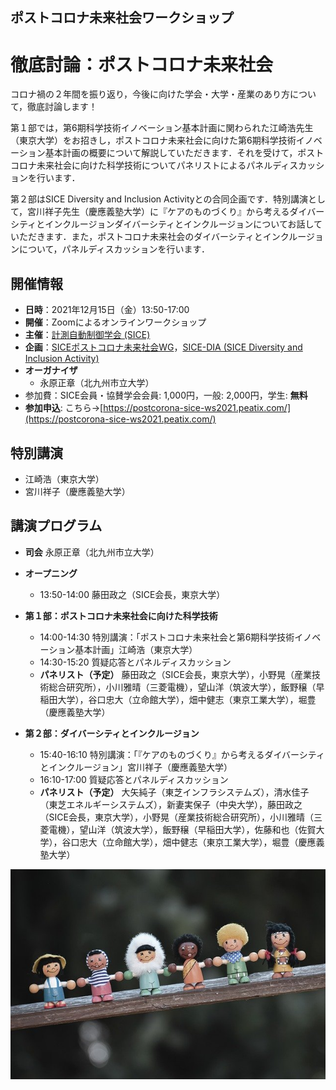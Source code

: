 ## ポストコロナ未来社会ワークショップ
# 徹底討論：ポストコロナ未来社会

コロナ禍の２年間を振り返り，今後に向けた学会・大学・産業のあり方について，徹底討論します！

第１部では，第6期科学技術イノベーション基本計画に関わられた江崎浩先生（東京大学）をお招きし，ポストコロナ未来社会に向けた第6期科学技術イノベーション基本計画の概要について解説していただきます．それを受けて，ポストコロナ未来社会に向けた科学技術についてパネリストによるパネルディスカッションを行います．

第２部はSICE Diversity and Inclusion Activityとの合同企画です．特別講演として，宮川祥子先生（慶應義塾大学）に『ケアのものづくり』から考えるダイバーシティとインクルージョンダイバーシティとインクルージョンについてお話していただきます．また，ポストコロナ未来社会のダイバーシティとインクルージョンについて，パネルディスカッションを行います．

## 開催情報
- **日時**：2021年12月15日（金）13:50-17:00
- **開催**：Zoomによるオンラインワークショップ
- **主催**：[計測自動制御学会 (SICE)](https://www.sice.jp)
- **企画**：[SICEポストコロナ未来社会WG](https://postcorona-sice.github.io/index_jp.html)，[SICE-DIA (SICE Diversity and Inclusion Activity)](https://www.sice.jp/about/sdia.html)
- **オーガナイザ**
  - 永原正章（北九州市立大学）
- 参加費：SICE会員・協賛学会会員: 1,000円，一般: 2,000円，学生: **無料**
- **参加申込**: こちら→[https://postcorona-sice-ws2021.peatix.com/](https://postcorona-sice-ws2021.peatix.com/)

## 特別講演
- 江崎浩（東京大学）
- 宮川祥子（慶應義塾大学）

## 講演プログラム
- **司会** 永原正章（北九州市立大学）
- **オープニング**
  - 13:50-14:00 藤田政之（SICE会長，東京大学）
- **第１部：ポストコロナ未来社会に向けた科学技術**
  - 14:00-14:30 特別講演：「ポストコロナ未来社会と第6期科学技術イノベーション基本計画」江崎浩（東京大学）
  - 14:30-15:20 質疑応答とパネルディスカッション
  - **パネリスト（予定）** 藤田政之（SICE会長，東京大学），小野晃（産業技術総合研究所），小川雅晴（三菱電機），望山洋（筑波大学），飯野穣（早稲田大学），谷口忠大（立命館大学），畑中健志（東京工業大学），堀豊（慶應義塾大学）

- **第２部：ダイバーシティとインクルージョン**
  - 15:40-16:10 特別講演：「『ケアのものづくり』から考えるダイバーシティとインクルージョン」宮川祥子（慶應義塾大学）
  - 16:10-17:00 質疑応答とパネルディスカッション
  - **パネリスト（予定）** 大矢純子（東芝インフラシステムズ），清水佳子（東芝エネルギーシステムズ），新妻実保子（中央大学），藤田政之（SICE会長，東京大学），小野晃（産業技術総合研究所），小川雅晴（三菱電機），望山洋（筑波大学），飯野穣（早稲田大学），佐藤和也（佐賀大学），谷口忠大（立命館大学），畑中健志（東京工業大学），堀豊（慶應義塾大学）

![Postcorona Workshop](./diversity_s.jpeg)
